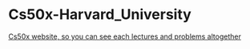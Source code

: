 # Cs50x-Harvard_University

<a href=https://cs50.harvard.edu/x/2020/>Cs50x website, so you can see each lectures and problems altogether</a>
